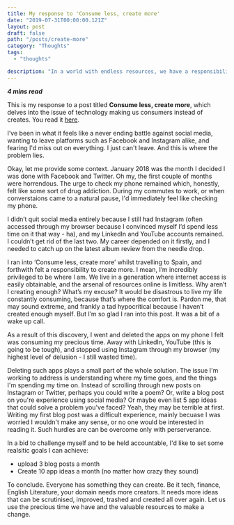 ```yaml
---
title: My response to 'Consume less, create more'
date: "2019-07-31T00:00:00.121Z"
layout: post
draft: false
path: "/posts/create-more"
category: "Thoughts"
tags:
  - "thoughts"

description: "In a world with endless resources, we have a responsibility to create more. What are you creating?"
---
```

_**4 mins read**_

This is my response to a post titled __Consume less, create more__, which delves into the issue of technology making us consumers instead of creates. You read it [here](https://tjcx.me/posts/consumption-distraction/).

I’ve been in what it feels like a never ending battle against social media, wanting to leave platforms such as Facebook and Instagram alike, and fearing I'd miss out on everything. I just can't leave. And this is where the problem lies.

Okay, let me provide some context. January 2018 was the month I decided I was done with Facebook and Twitter. Oh my, the first couple of months were horrendous. The urge to check my phone remained which, honestly, felt like some sort of drug addiction. During my commutes to work, or when converstaions came to a natural pause, I'd immediately feel like checking my phone.

I didn’t quit social media entirely because I still had Instagram (often accessed through my browser because I convinced myself I’d spend less time on it that way - ha), and my LinkedIn and YouTube accounts remained. I couldn’t get rid of the last two. My career depended on it firstly, and I needed to catch up on the latest album review from the needle drop. 

I ran into ‘Consume less, create more’ whilst travelling to Spain, and forthwith felt a responsibility to create more. I mean, I’m incredibly privileged to be where I am. We live in a generation where internet access is easily obtainable, and the arsenal of resources online is limitless. Why aren’t I creating enough? What’s my excuse? It would be disastrous to live my life constantly consuming, because that’s where the comfort is. Pardon me, that may sound extreme, and frankly a tad hypocritical because I haven’t created enough myself. But I’m so glad I ran into this post. It was a bit of a wake up call.

As a result of this discovery, I went and deleted the apps on my phone I felt was consuming my precious time. Away with LinkedIn, YouTube (this is going to be tough), and stopped using Instagram through my browser (my highest level of delusion - I still wasted time). 

Deleting such apps plays a small part of the whole solution. The issue I'm working to address is understanding where my time goes, and the things I'm spending my time on. Instead of scrolling through new posts on Instagram or Twitter, perhaps you could write a poem? Or, write a blog post on you're experience using social media? Or maybe even list 5 app ideas that could solve a problem you've faced? Yeah, they may be terrible at first. Writing my first blog post was a difficult experience, mainly becuase I was worried I wouldn't make any sense, or no one would be interested in reading it. Such hurdles are can be overcome only with perserverance.

In a bid to challenge myself and to be held accountable, I'd like to set some realsitic goals I can achieve:

- upload 3 blog posts a month 
- Create 10 app ideas a month (no matter how crazy they sound)

To conclude. Everyone has something they can create. Be it tech, finance, English Literature, your domain needs more creators. It needs more ideas that can be scrutinised, improved, trashed and created all over again. Let us use the precious time we have and the valuable resources to make a change.
